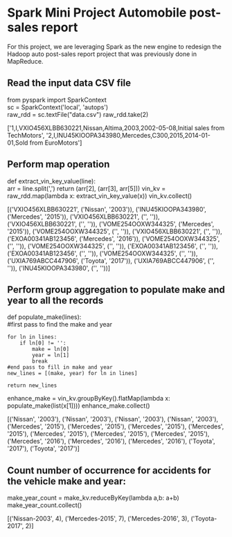 # Spark Mini Project Automobile post-sales report
For this project, we are leveraging Spark as the new engine to redesign the Hadoop auto post-sales report project that was previously done in MapReduce.
## Read the input data CSV file
from pyspark import SparkContext  
sc = SparkContext('local', 'autops')  
raw_rdd = sc.textFile("data.csv")
raw_rdd.take(2)

['1,I,VXIO456XLBB630221,Nissan,Altima,2003,2002-05-08,Initial sales from TechMotors',
 '2,I,INU45KIOOPA343980,Mercedes,C300,2015,2014-01-01,Sold from EuroMotors']

 ## Perform map operation
 def extract_vin_key_value(line):  
    arr = line.split(',')
    return (arr[2], (arr[3], arr[5]))
vin_kv = raw_rdd.map(lambda x: extract_vin_key_value(x))
vin_kv.collect()

[('VXIO456XLBB630221', ('Nissan', '2003')),
 ('INU45KIOOPA343980', ('Mercedes', '2015')),
 ('VXIO456XLBB630221', ('', '')),
 ('VXIO456XLBB630221', ('', '')),
 ('VOME254OOXW344325', ('Mercedes', '2015')),
 ('VOME254OOXW344325', ('', '')),
 ('VXIO456XLBB630221', ('', '')),
 ('EXOA00341AB123456', ('Mercedes', '2016')),
 ('VOME254OOXW344325', ('', '')),
 ('VOME254OOXW344325', ('', '')),
 ('EXOA00341AB123456', ('', '')),
 ('EXOA00341AB123456', ('', '')),
 ('VOME254OOXW344325', ('', '')),
 ('UXIA769ABCC447906', ('Toyota', '2017')),
 ('UXIA769ABCC447906', ('', '')),
 ('INU45KIOOPA343980', ('', ''))]

 ## Perform group aggregation to populate make and year to all the records
 def populate_make(lines):   
    #first pass to find the make and year

    for ln in lines:
        if ln[0] != '':
            make = ln[0]
            year = ln[1]
            break
    #end pass to fill in make and year
    new_lines = [(make, year) for ln in lines]

    return new_lines

enhance_make = vin_kv.groupByKey().flatMap(lambda x: populate_make(list(x[1])))
enhance_make.collect()

[('Nissan', '2003'),
 ('Nissan', '2003'),
 ('Nissan', '2003'),
 ('Nissan', '2003'),
 ('Mercedes', '2015'),
 ('Mercedes', '2015'),
 ('Mercedes', '2015'),
 ('Mercedes', '2015'),
 ('Mercedes', '2015'),
 ('Mercedes', '2015'),
 ('Mercedes', '2015'),
 ('Mercedes', '2016'),
 ('Mercedes', '2016'),
 ('Mercedes', '2016'),
 ('Toyota', '2017'),
 ('Toyota', '2017')]

 ## Count number of occurrence for accidents for the vehicle make and year:
 make_year_count = make_kv.reduceByKey(lambda a,b: a+b)
 make_year_count.collect()

 [('Nissan-2003', 4),
 ('Mercedes-2015', 7),
 ('Mercedes-2016', 3),
 ('Toyota-2017', 2)]